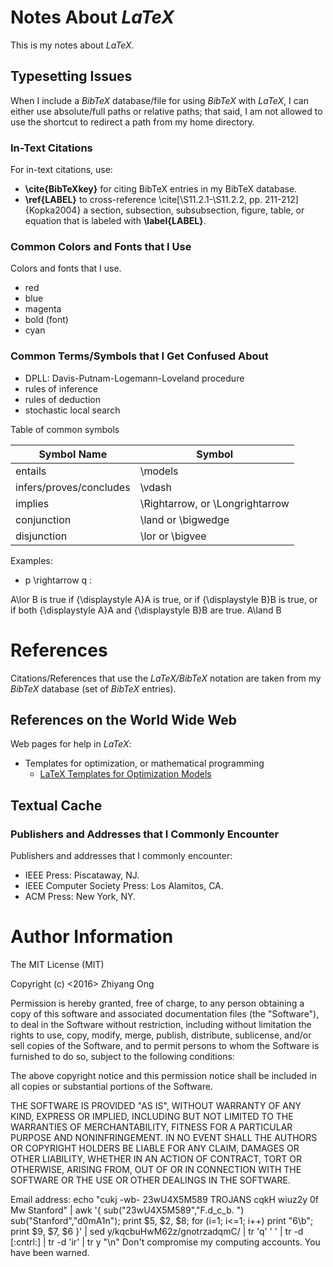#	Notes About *LaTeX*


This is my notes about *LaTeX*.



##	Typesetting Issues

When I include a *BibTeX* database/file for using *BibTeX* with *LaTeX*, I can
	either use absolute/full paths or relative paths;
	that said, I am not allowed to use the shortcut to redirect a path from my
		home directory.





###	In-Text Citations

For in-text citations, use:
+ **\cite{BibTeXkey}** for citing BibTeX entries in my BibTeX database.
+ **\ref{LABEL}** to cross-reference \cite[\S11.2.1-\S11.2.2, pp. 211-212]{Kopka2004} a section, subsection, subsubsection, figure, table, or equation that is labeled with **\label{LABEL}**.






### Common Colors and Fonts that I Use

Colors and fonts that I use.
+ red
+ blue
+ magenta
+ bold (font)
+ cyan





###	Common Terms/Symbols that I Get Confused About 



+ DPLL: Davis-Putnam-Logemann-Loveland procedure
+ rules of inference
+ rules of deduction
+ stochastic local search



Table of common symbols

| Symbol Name | Symbol  |
|-------------|---------|
| entails	  | \models |
| infers/proves/concludes | \vdash |
| implies	  | \Rightarrow, or \Longrightarrow |
| conjunction | \land or \bigwedge |
| disjunction | \lor or \bigvee |




Examples:
+ p \rightarrow q : 

A\lor B is true if {\displaystyle A}A is true, or if {\displaystyle B}B is true, or if both {\displaystyle A}A and {\displaystyle B}B are true.
A\land B 
















#	References

Citations/References that use the *LaTeX/BibTeX* notation are taken
	from my *BibTeX* database (set of *BibTeX* entries).



##	References on the World Wide Web

Web pages for help in *LaTeX*:
+ Templates for optimization, or mathematical programming
	- [LaTeX Templates for Optimization Models](http://www.orcomplete.com/computer/sertalpbilal/latex-templates-for-optimization-models)













##	Textual Cache

###	Publishers and Addresses that I Commonly Encounter


Publishers and addresses that I commonly encounter:
+ IEEE Press: Piscataway, NJ.
+ IEEE Computer Society Press: Los Alamitos, CA.
+ ACM Press: New York, NY.









#	Author Information

The MIT License (MIT)

Copyright (c) <2016> Zhiyang Ong

Permission is hereby granted, free of charge, to any person obtaining a copy of this software and associated documentation files (the "Software"), to deal in the Software without restriction, including without limitation the rights to use, copy, modify, merge, publish, distribute, sublicense, and/or sell copies of the Software, and to permit persons to whom the Software is furnished to do so, subject to the following conditions:

The above copyright notice and this permission notice shall be included in all copies or substantial portions of the Software.

THE SOFTWARE IS PROVIDED "AS IS", WITHOUT WARRANTY OF ANY KIND, EXPRESS OR IMPLIED, INCLUDING BUT NOT LIMITED TO THE WARRANTIES OF MERCHANTABILITY, FITNESS FOR A PARTICULAR PURPOSE AND NONINFRINGEMENT. IN NO EVENT SHALL THE AUTHORS OR COPYRIGHT HOLDERS BE LIABLE FOR ANY CLAIM, DAMAGES OR OTHER LIABILITY, WHETHER IN AN ACTION OF CONTRACT, TORT OR OTHERWISE, ARISING FROM, OUT OF OR IN CONNECTION WITH THE SOFTWARE OR THE USE OR OTHER DEALINGS IN THE SOFTWARE.

Email address: echo "cukj -wb- 23wU4X5M589 TROJANS cqkH wiuz2y 0f Mw Stanford" | awk '{ sub("23wU4X5M589","F.d_c_b. ") sub("Stanford","d0mA1n"); print $5, $2, $8; for (i=1; i<=1; i++) print "6\b"; print $9, $7, $6 }' | sed y/kqcbuHwM62z/gnotrzadqmC/ | tr 'q' ' ' | tr -d [:cntrl:] | tr -d 'ir' | tr y "\n"		Don't compromise my computing accounts. You have been warned.
